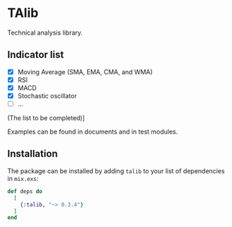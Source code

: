# TAlib

Technical analysis library.

## Indicator list
- [x] Moving Average (SMA, EMA, CMA, and WMA)
- [x] RSI
- [x] MACD
- [x] Stochastic oscillator
- [ ] ...

(The list to be completed)]

Examples can be found in documents and in test modules.

## Installation

The package can be installed
by adding `talib` to your list of dependencies in `mix.exs`:

```elixir
def deps do
  [
    {:talib, "~> 0.3.4"}
  ]
end
```


